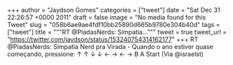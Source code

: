 
+++
author = "Jaydson Gomes"
categories = ["tweet"]
date = "Sat Dec 31 22:26:57 +0000 2011"
draft = false
image = "No media found for this Tweet"
slug = "058b6ae9ae4fdf10bb25890d665b9780e304b40d"
tags = ["tweet"]
title = """RT @PiadasNerds: Simpatia..."""
tweet = true
tweet_url = "https://twitter.com/jaydson/status/153240754314162177"
+++
RT @PiadasNerds: Simpatia Nerd pra Virada - Quando o ano estiver quase começando, pressione: ↑ ↑ ↓ ↓ ← → ← → B A Start (Via @israelst)
